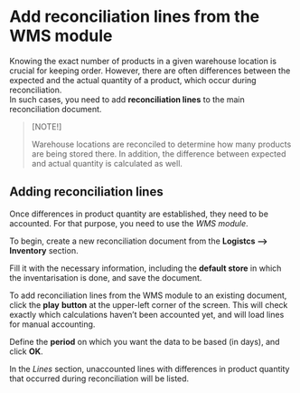 # Add reconciliation lines from the WMS module


Knowing the exact number of products in a given warehouse location is crucial for keeping order. However, there are often differences between the expected and the actual quantity of a product, which occur during reconciliation. <br /> In such cases, you need to add **reconciliation lines** to the main reconciliation document. 

> [NOTE!]
> 
> Warehouse locations are reconciled to determine how many products are being stored there. In addition, the difference between expected and actual quantity is calculated as well.

## Adding reconciliation lines

Once differences in product quantity are established, they need to be accounted. For that purpose, you need to use the _WMS module_.

To begin, create a new reconciliation document from the **Logistcs --> Inventory** section.
 
Fill it with the necessary information, including the **default store** in which the inventarisation is done, and save the document.
 
To add reconciliation lines from the WMS module to an existing document, click the **play** **button** at the upper-left corner of the screen. This will check exactly which calculations haven’t been accounted yet, and will load lines for manual accounting.
 
Define the **period** on which you want the data to be based (in days), and click **OK**.
 
In the _Lines_ section, unaccounted lines with differences in product quantity that occurred during reconciliation will be listed. 
